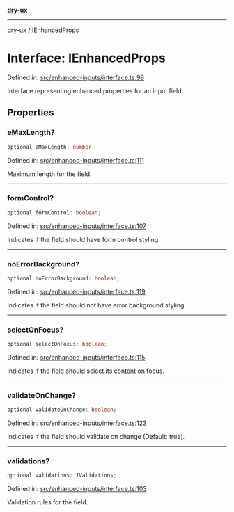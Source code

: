 [**dry-ux**](../README.md)

***

[dry-ux](../README.md) / IEnhancedProps

# Interface: IEnhancedProps

Defined in: [src/enhanced-inputs/interface.ts:99](https://github.com/navedr/dry-ux/blob/f464198215bbdbf8f80dadda55a7d0d7eeb0411c/src/enhanced-inputs/interface.ts#L99)

Interface representing enhanced properties for an input field.

## Properties

### eMaxLength?

```ts
optional eMaxLength: number;
```

Defined in: [src/enhanced-inputs/interface.ts:111](https://github.com/navedr/dry-ux/blob/f464198215bbdbf8f80dadda55a7d0d7eeb0411c/src/enhanced-inputs/interface.ts#L111)

Maximum length for the field.

***

### formControl?

```ts
optional formControl: boolean;
```

Defined in: [src/enhanced-inputs/interface.ts:107](https://github.com/navedr/dry-ux/blob/f464198215bbdbf8f80dadda55a7d0d7eeb0411c/src/enhanced-inputs/interface.ts#L107)

Indicates if the field should have form control styling.

***

### noErrorBackground?

```ts
optional noErrorBackground: boolean;
```

Defined in: [src/enhanced-inputs/interface.ts:119](https://github.com/navedr/dry-ux/blob/f464198215bbdbf8f80dadda55a7d0d7eeb0411c/src/enhanced-inputs/interface.ts#L119)

Indicates if the field should not have error background styling.

***

### selectOnFocus?

```ts
optional selectOnFocus: boolean;
```

Defined in: [src/enhanced-inputs/interface.ts:115](https://github.com/navedr/dry-ux/blob/f464198215bbdbf8f80dadda55a7d0d7eeb0411c/src/enhanced-inputs/interface.ts#L115)

Indicates if the field should select its content on focus.

***

### validateOnChange?

```ts
optional validateOnChange: boolean;
```

Defined in: [src/enhanced-inputs/interface.ts:123](https://github.com/navedr/dry-ux/blob/f464198215bbdbf8f80dadda55a7d0d7eeb0411c/src/enhanced-inputs/interface.ts#L123)

Indicates if the field should validate on change (Default: true).

***

### validations?

```ts
optional validations: IValidations;
```

Defined in: [src/enhanced-inputs/interface.ts:103](https://github.com/navedr/dry-ux/blob/f464198215bbdbf8f80dadda55a7d0d7eeb0411c/src/enhanced-inputs/interface.ts#L103)

Validation rules for the field.
